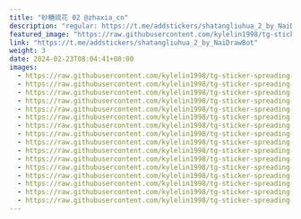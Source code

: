 ```yaml
---
title: "砂糖琉花 02 @zhaxia_cn"
description: "regular: https://t.me/addstickers/shatangliuhua_2_by_NaiDrawBot"
featured_image: "https://raw.githubusercontent.com/kylelin1998/tg-sticker-spreading-worldwide-images/main/img/41ef05e3-ed22-430a-9047-c9380de12fc3.jpg"
link: "https://t.me/addstickers/shatangliuhua_2_by_NaiDrawBot"
weight: 3
date: 2024-02-23T08:04:41+08:00
images:
  - https://raw.githubusercontent.com/kylelin1998/tg-sticker-spreading-worldwide-images/main/img/41ef05e3-ed22-430a-9047-c9380de12fc3.jpg
  - https://raw.githubusercontent.com/kylelin1998/tg-sticker-spreading-worldwide-images/main/img/a65d1ff9-bea5-4d62-83e2-a96b1af22417.jpg
  - https://raw.githubusercontent.com/kylelin1998/tg-sticker-spreading-worldwide-images/main/img/ff4f8218-b39b-47f7-8954-5c4bb36ff918.jpg
  - https://raw.githubusercontent.com/kylelin1998/tg-sticker-spreading-worldwide-images/main/img/343697ae-d296-4624-8f18-c2debe1d5cec.jpg
  - https://raw.githubusercontent.com/kylelin1998/tg-sticker-spreading-worldwide-images/main/img/36641ebb-9563-44e5-aad0-17edd8cb4cd2.jpg
  - https://raw.githubusercontent.com/kylelin1998/tg-sticker-spreading-worldwide-images/main/img/f0125c1b-9614-45bd-98f2-360649d012cf.jpg
  - https://raw.githubusercontent.com/kylelin1998/tg-sticker-spreading-worldwide-images/main/img/ba0d8d47-8273-4bf2-b0ad-667dc9fe723c.jpg
  - https://raw.githubusercontent.com/kylelin1998/tg-sticker-spreading-worldwide-images/main/img/199e3738-503d-4a24-8e59-3e1d9bdc8add.jpg
  - https://raw.githubusercontent.com/kylelin1998/tg-sticker-spreading-worldwide-images/main/img/06bd3475-5d1d-44e0-a9e8-fbb90449131d.jpg
  - https://raw.githubusercontent.com/kylelin1998/tg-sticker-spreading-worldwide-images/main/img/ef1c58e3-5f1c-4296-b5af-8e5fbe29cd59.jpg
  - https://raw.githubusercontent.com/kylelin1998/tg-sticker-spreading-worldwide-images/main/img/2a959e9d-0c67-4d3f-9cf7-8de0cfb53e6d.jpg
  - https://raw.githubusercontent.com/kylelin1998/tg-sticker-spreading-worldwide-images/main/img/5461c1b2-5434-45f8-8981-851c5c11cf43.jpg
  - https://raw.githubusercontent.com/kylelin1998/tg-sticker-spreading-worldwide-images/main/img/d204bb5d-08d2-4be2-93c1-1d7fe7bd0ebe.jpg
  - https://raw.githubusercontent.com/kylelin1998/tg-sticker-spreading-worldwide-images/main/img/6d90a3c3-de8e-495a-8e66-717d1365ca08.jpg
  - https://raw.githubusercontent.com/kylelin1998/tg-sticker-spreading-worldwide-images/main/img/d0cddc29-c0fb-4089-b843-48972c98e88d.jpg
  - https://raw.githubusercontent.com/kylelin1998/tg-sticker-spreading-worldwide-images/main/img/f53169aa-d9e1-4d1f-972b-f51a64beef73.jpg
---
```

